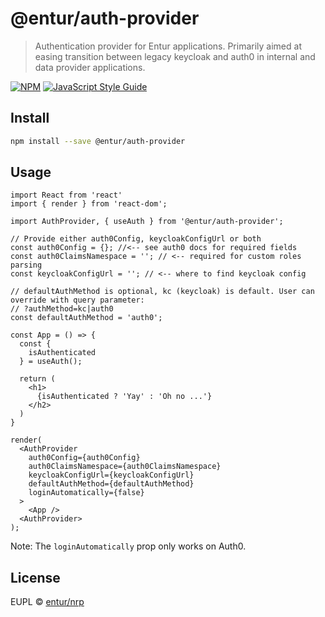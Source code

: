 # @entur/auth-provider

> Authentication provider for Entur applications. Primarily aimed at easing transition between legacy keycloak and auth0 in internal and data provider applications.

[![NPM](https://img.shields.io/npm/v/@entur/auth-provider.svg)](https://www.npmjs.com/package/@entur/auth-provider) [![JavaScript Style Guide](https://img.shields.io/badge/code_style-standard-brightgreen.svg)](https://standardjs.com)

## Install

```bash
npm install --save @entur/auth-provider
```

## Usage

```tsx
import React from 'react'
import { render } from 'react-dom';

import AuthProvider, { useAuth } from '@entur/auth-provider';

// Provide either auth0Config, keycloakConfigUrl or both
const auth0Config = {}; //<-- see auth0 docs for required fields
const auth0ClaimsNamespace = ''; // <-- required for custom roles parsing
const keycloakConfigUrl = ''; // <-- where to find keycloak config

// defaultAuthMethod is optional, kc (keycloak) is default. User can override with query parameter:
// ?authMethod=kc|auth0
const defaultAuthMethod = 'auth0';

const App = () => {
  const {
    isAuthenticated
  } = useAuth();

  return (
    <h1>
      {isAuthenticated ? 'Yay' : 'Oh no ...'}
    </h2>
  )
}

render(
  <AuthProvider
    auth0Config={auth0Config}
    auth0ClaimsNamespace={auth0ClaimsNamespace}
    keycloakConfigUrl={keycloakConfigUrl}
    defaultAuthMethod={defaultAuthMethod}
    loginAutomatically={false}
  >
    <App />
  <AuthProvider>
);
```

Note: The `loginAutomatically` prop only works on Auth0.

## License

EUPL © [entur/nrp](https://github.com/entur/nrp)

